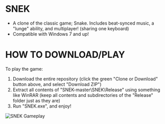 # SNEK
+ A clone of the classic game; Snake. Includes beat-synced music, a "lunge" ability, and multiplayer! (sharing one keyboard)
+ Compatible with Windows 7 and up!

HOW TO DOWNLOAD/PLAY
===========
To play the game:
1. Download the entire repository (click the green "Clone or Download" button above, and select "Download ZIP")
2. Extract all contents of "SNEK-master\SNEK\Release" using something like WinRAR (keep all contents and subdirectories of the "Release" folder just as they are)
3. Run "SNEK.exe", and enjoy!

![SNEK Gameplay](https://static.wixstatic.com/media/dfc191_2b8c85309d6d4e989cf115a14c6ed5cb~mv2.png/v1/fill/w_559,h_289,al_c,q_85,usm_0.66_1.00_0.01/snake%20sc%20big.webp)
